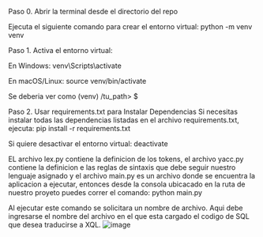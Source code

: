 Paso 0. Abrir la terminal desde el directorio del repo

Ejecuta el siguiente comando para crear el entorno virtual:
python -m venv venv

Paso 1. Activa el entorno virtual:

En Windows:
venv\Scripts\activate

En macOS/Linux:
source venv/bin/activate

Se deberia ver como
 (venv) /tu_path> $ 
 
Paso 2. Usar requirements.txt para Instalar Dependencias Si necesitas instalar todas las dependencias listadas en el archivo requirements.txt, ejecuta:
pip install -r requirements.txt

Si quiere desactivar el entorno virtual:
deactivate 

EL archivo lex.py contiene la definicion de los tokens, el archivo yacc.py contiene la definicion e las reglas de sintaxis que debe seguir nuestro lenguaje asignado y el archivo main.py es un archivo donde se encuentra la aplicacion a ejecutar, entonces desde la consola ubicacado en la ruta de nuestro proyeto puedes correr el comando:
python main.py

Al ejecutar este comando se solicitara un nombre de archivo. Aqui debe ingresarse el nombre del archivo en el que esta cargado el codigo de SQL que desea traducirse a XQL.
![image](https://github.com/user-attachments/assets/f30d94d2-15c1-4123-a046-bf87e963dcf6)




